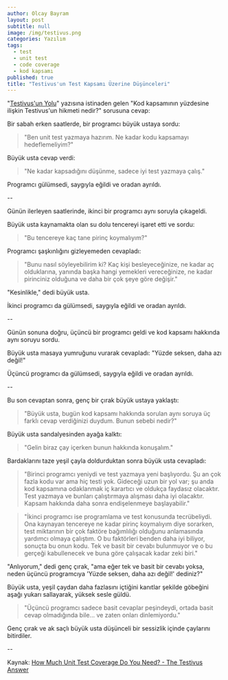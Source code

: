 ```yaml
---
author: Olcay Bayram
layout: post
subtitle: null
image: /img/testivus.png
categories: Yazılım
tags: 
  - test
  - unit test
  - code coverage
  - kod kapsamı
published: true
title: "Testivus'un Test Kapsamı Üzerine Düşünceleri"
---
```

"[Testivus'un Yolu](http://www.artima.com/weblogs/viewpost.jsp?thread=203994)" yazısına istinaden gelen "Kod kapsamının yüzdesine ilişkin Testivus'un hikmeti nedir?" sorusuna cevap:

Bir sabah erken saatlerde, bir programcı büyük ustaya sordu:

> "Ben unit test yazmaya hazırım. Ne kadar kodu kapsamayı hedeflemeliyim?"

Büyük usta cevap verdi:

> "Ne kadar kapsadığını düşünme, sadece iyi test yazmaya çalış."

Programcı gülümsedi, saygıyla eğildi ve oradan ayrıldı.

--

Günün ilerleyen saatlerinde, ikinci bir programcı aynı soruyla çıkageldi.

Büyük usta kaynamakta olan su dolu tencereyi işaret etti ve sordu:

> "Bu tencereye kaç tane pirinç koymalıyım?"

Programcı şaşkınlığını gizleyemeden cevapladı:

> "Bunu nasıl söyleyebilirim ki? Kaç kişi besleyeceğinize, ne kadar aç olduklarına, yanında başka hangi yemekleri vereceğinize, ne kadar pirinciniz olduğuna ve daha bir çok şeye göre değişir."

"Kesinlikle," dedi büyük usta.

İkinci programcı da gülümsedi, saygıyla eğildi ve oradan ayrıldı.

<!--more-->

--

Günün sonuna doğru, üçüncü bir programcı geldi ve kod kapsamı hakkında aynı soruyu sordu.

Büyük usta masaya yumruğunu vurarak cevapladı: "Yüzde seksen, daha azı değil!"

Üçüncü programcı da gülümsedi, saygıyla eğildi ve oradan ayrıldı.

--

Bu son cevaptan sonra, genç bir çırak büyük ustaya yaklaştı:

> "Büyük usta, bugün kod kapsamı hakkında sorulan aynı soruya üç farklı cevap verdiğinizi duydum. Bunun sebebi nedir?"

Büyük usta sandalyesinden ayağa kalktı:

> "Gelin biraz çay içerken bunun hakkında konuşalım." 

Bardaklarını taze yeşil çayla doldurduktan sonra büyük usta cevapladı:

> "Birinci programcı yeniydi ve test yazmaya yeni başlıyordu. Şu an çok fazla kodu var ama hiç testi yok. Gideceği uzun bir yol var; şu anda kod kapsamına odaklanmak iç karartıcı ve oldukça faydasız olacaktır. Test yazmaya ve bunları çalıştırmaya alışması daha iyi olacaktır. Kapsam hakkında daha sonra endişelenmeye başlayabilir."

> "İkinci programcı ise programlama ve test konusunda tecrübeliydi. Ona kaynayan tencereye ne kadar pirinç koymalıyım diye sorarken, test miktarının bir çok faktöre bağımlılığı olduğunu anlamasında yardımcı olmaya çalıştım. O bu faktörleri benden daha iyi biliyor, sonuçta bu onun kodu. Tek ve basit bir cevabı bulunmuyor ve o bu gerçeği kabullenecek ve buna göre çalışacak kadar zeki biri."

"Anlıyorum," dedi genç çırak, "ama eğer tek ve basit bir cevabı yoksa, neden üçüncü programcıya 'Yüzde seksen, daha azı değil!' dediniz?"

Büyük usta, yeşil çaydan daha fazlasını içtiğini kanıtlar şekilde göbeğini aşağı yukarı sallayarak, yüksek sesle güldü.

> "Üçüncü programcı sadece basit cevaplar peşindeydi, ortada basit cevap olmadığında bile... ve zaten onları dinlemiyordu." 

Genç çırak ve ak saçlı büyük usta düşünceli bir sessizlik içinde çaylarını bitirdiler.

--

Kaynak: [How Much Unit Test Coverage Do You Need? - The Testivus Answer](http://www.artima.com/weblogs/viewpost.jsp?thread=204677)
